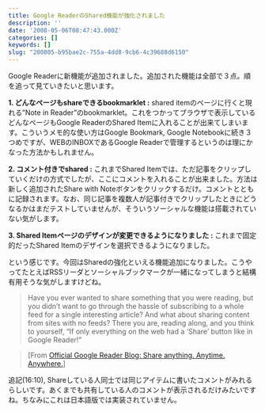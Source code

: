 ```yaml
---
title: Google ReaderのShared機能が強化されました
description: ''
date: '2008-05-06T08:47:43.000Z'
categories: []
keywords: []
slug: "200805-b95bae2c-755a-4dd8-9cb6-4c39688d6150"
---
```

Google Readerに新機能が追加されました。追加された機能は全部で３点。順を追って見ていきたいと思います。

**1\. どんなページもshareできるbookmarklet :** shared itemのページに行くと現れる”Note in Reader”のbookmarklet。これをつかってブラウザで表示しているどんなページもGoogle ReaderのShared Itemに入れることが出来てしまいます。こういうメモ的な使い方はGoogle Bookmark, Google Notebookに続き３つめですが、WEBのINBOXであるGoogle Readerで管理するというのは理にかなった方法かもしれません。

**2\. コメント付きでshared :** これまでShared Itemでは、ただ記事をクリップしていくだけの方式でしたが、ここにコメントを入れることが出来ました。方法は新しく追加されたShare with Noteボタンをクリックするだけ。コメントとともに記録されます。なお、同じ記事を複数人が記事付きでクリップしたときにどうなるかはまだテストしていませんが、そういうソーシャルな機能は搭載されていない気がします。

**3\. Shared Itemページのデザインが変更できるようになりました :** これまで固定的だったShared Itemのデザインを選択できるようになりました。

という感じです。今回はSharedの強化といえる機能追加になりました。こうやってたとえばRSSリーダとソーシャルブックマークが一緒になってしまうと結構有用そうな気がしますけどね。

> Have you ever wanted to share something that you were reading, but you didn’t want to go through the hassle of subscribing to a whole feed for a single interesting article? And what about sharing content from sites with no feeds? There you are, reading along, and you think to yourself, “If only everything on the web had a ‘Share’ button like in Google Reader!”

> \[From [Official Google Reader Blog: Share anything. Anytime. Anywhere.](http://googlereader.blogspot.com/2008/05/share-anything-anytime-anywhere.html#)\]

追記(16:10), Shareしている人同士では同じアイテムに書いたコメントがみれるらしいです。あくまでも共有している人のコメントが表示されるだけみたいですね。ちなみにこれは日本語版では実装されていません。